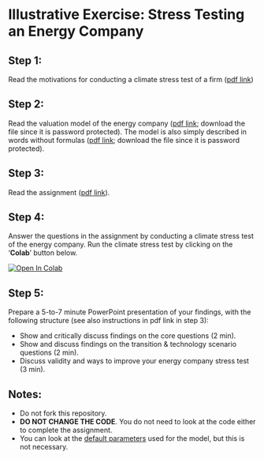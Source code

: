 # Illustrative Exercise: Stress Testing an Energy Company

## Step 1:

Read the motivations for conducting a climate stress test of a firm ([pdf link](https://github.com/rht/climate_stress_test_energy_company/blob/main/pdfs/Motivation-for-Climate-Stress-Tests.pdf))

## Step 2:

Read the valuation model of the energy company ([pdf link](https://github.com/rht/climate_stress_test_energy_company/blob/main/pdfs/Climate-Stress-Testing-an-Energy-Company-Valuation-Model-12-January-2021-protected.pdf); download the file since it is password protected). The model is also simply described in words without formulas ([pdf link](https://github.com/rht/climate_stress_test_energy_company/blob/main/pdfs/Stress-Testing-an-Energy-Company-Valuation-Model-in-Words.pdf); download the file since it is password protected).

## Step 3:

Read the assignment ([pdf link](https://github.com/rht/climate_stress_test_energy_company/blob/main/pdfs/Assignment-Climate-Stress-Testing-an-Energy-Company.pdf)).

## Step 4:

Answer the questions in the assignment by conducting a climate stress test of the energy company. Run the climate stress test by clicking on the ‘**Colab**’ button below.

[![Open In Colab](https://colab.research.google.com/assets/colab-badge.svg)](https://colab.research.google.com/github/rht/climate_stress_test_energy_company/blob/main/code/climate_stress_test.ipynb)

## Step 5:

Prepare a 5-to-7 minute PowerPoint presentation of your findings, with the following structure (see also instructions in pdf link in step 3):
* Show and critically discuss findings on the core questions (2 min).
* Show and discuss findings on the transition & technology scenario questions (2 min).
* Discuss validity and ways to improve your energy company stress test (3 min).

## Notes:

* Do not fork this repository.
* **DO NOT CHANGE THE CODE**. You do not need to look at the code either to complete the assignment.
* You can look at the [default parameters](https://github.com/rht/climate_stress_test_energy_company/blob/main/default_parameters%20(read%20optionally).md) used for the model, but this is not necessary.
